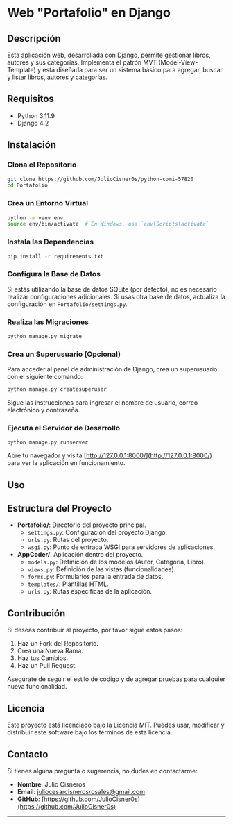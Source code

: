 # Web "Portafolio" en Django

## Descripción
Esta aplicación web, desarrollada con Django, permite gestionar libros, autores y sus categorías. Implementa el patrón MVT (Model-View-Template) y está diseñada para ser un sistema básico para agregar, buscar y listar libros, autores y categorías.

## Requisitos
- Python 3.11.9
- Django 4.2

## Instalación

### Clona el Repositorio
```bash
git clone https://github.com/JulioCisner0s/python-comi-57820
cd Portafolio
```

### Crea un Entorno Virtual
```bash
python -m venv env
source env/bin/activate  # En Windows, usa `env\Scripts\activate`
```

### Instala las Dependencias
```bash
pip install -r requirements.txt
```

### Configura la Base de Datos
Si estás utilizando la base de datos SQLite (por defecto), no es necesario realizar configuraciones adicionales. Si usas otra base de datos, actualiza la configuración en `Portafolio/settings.py`.

### Realiza las Migraciones
```bash
python manage.py migrate
```

### Crea un Superusuario (Opcional)
Para acceder al panel de administración de Django, crea un superusuario con el siguiente comando:
```bash
python manage.py createsuperuser
```
Sigue las instrucciones para ingresar el nombre de usuario, correo electrónico y contraseña.

### Ejecuta el Servidor de Desarrollo
```bash
python manage.py runserver
```
Abre tu navegador y visita [http://127.0.0.1:8000/](http://127.0.0.1:8000/) para ver la aplicación en funcionamiento.

## Uso

## Estructura del Proyecto
- **Portafolio/**: Directorio del proyecto principal.
  - `settings.py`: Configuración del proyecto Django.
  - `urls.py`: Rutas del proyecto.
  - `wsgi.py`: Punto de entrada WSGI para servidores de aplicaciones.
- **AppCoder/**: Aplicación dentro del proyecto.
  - `models.py`: Definición de los modelos (Autor, Categoría, Libro).
  - `views.py`: Definición de las vistas (funcionalidades).
  - `forms.py`: Formularios para la entrada de datos.
  - `templates/`: Plantillas HTML.
  - `urls.py`: Rutas específicas de la aplicación.

## Contribución
Si deseas contribuir al proyecto, por favor sigue estos pasos:
1. Haz un Fork del Repositorio.
2. Crea una Nueva Rama.
3. Haz tus Cambios.
4. Haz un Pull Request.

Asegúrate de seguir el estilo de código y de agregar pruebas para cualquier nueva funcionalidad.

## Licencia
Este proyecto está licenciado bajo la Licencia MIT. Puedes usar, modificar y distribuir este software bajo los términos de esta licencia.

## Contacto
Si tienes alguna pregunta o sugerencia, no dudes en contactarme:
- **Nombre**: Julio Cisneros
- **Email**: [juliocesarcisnerosrosales@gmail.com](mailto:juliocesarcisnerosrosales@gmail.com)
- **GitHub**: [https://github.com/JulioCisner0s](https://github.com/JulioCisner0s)

---
